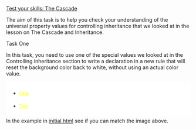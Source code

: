[Test your skills: The Cascade](https://developer.mozilla.org/en-US/docs/Learn/CSS/Building_blocks/Cascade_tasks)

The aim of this task is to help you check your understanding of the universal property values for controlling inheritance that we looked at in the lesson on The Cascade and Inheritance.

Task One

In this task, you need to use one of the special values we looked at in the Controlling inheritance section to write a declaration in a new rule that will reset the background color back to white, without using an actual color value.

![](expected_result.png)
In the example in [initial.html](initial.html) see if you can match the image above.
